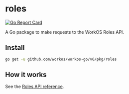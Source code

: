# roles

[![Go Report Card](https://img.shields.io/badge/dev-reference-007d9c?logo=go&logoColor=white&style=flat)](https://pkg.go.dev/github.com/workos/workos-go/v6/pkg/roles)

A Go package to make requests to the WorkOS Roles API.

## Install

```sh
go get -u github.com/workos/workos-go/v6/pkg/roles
```

## How it works

See the [Roles API reference](https://workos.com/docs/reference/roles).
